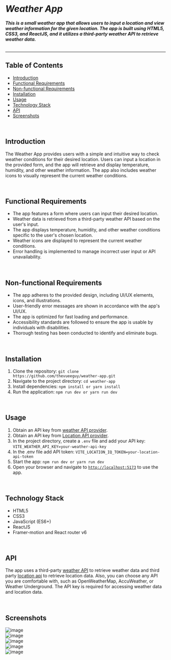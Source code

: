 # ***Weather App***
***This is a small weather app that allows users to input a location and view weather information for the given location. The app is built using HTML5, CSS3, and ReactJS, and it utilizes a third-party weather API to retrieve weather data.***
<br><br>
***
## Table of Contents
- [Introduction](#introduction)
- [Functional Requirements](#functional-requirements)
- [Non-functional Requirements](#non-functional-requirements)
- [Installation](#installation)
- [Usage](#usage)
- [Technology Stack](#technology-stack)
- [API](#api)
- [Screenshots](#screenshots)

<br>

## Introduction
The Weather App provides users with a simple and intuitive way to check weather conditions for their desired location. Users can input a location in the provided form, and the app will retrieve and display temperature, humidity, and other weather information. The app also includes weather icons to visually represent the current weather conditions.

<br>

## Functional Requirements

- The app features a form where users can input their desired location.
- Weather data is retrieved from a third-party weather API based on the user's input.
- The app displays temperature, humidity, and other weather conditions specific to the user's chosen location.
- Weather icons are displayed to represent the current weather conditions.
- Error handling is implemented to manage incorrect user input or API unavailability.


<br>

## Non-functional Requirements

- The app adheres to the provided design, including UI/UX elements, icons, and illustrations.
- User-friendly error messages are shown in accordance with the app's UI/UX.
- The app is optimized for fast loading and performance.
- Accessibility standards are followed to ensure the app is usable by individuals with disabilities.
- Thorough testing has been conducted to identify and eliminate bugs.

<br>

## Installation

1. Clone the repository: `git clone https://github.com/thevueeguy/weather-app.git`
2. Navigate to the project directory: `cd weather-app`
3. Install dependencies: `npm install or yarn install`
4. Run the application: `npm run dev or yarn run dev`

<br>

## Usage
1. Obtain an API key from [weather API provider](https://www.weatherapi.com/).
2. Obtain an API key from [Location API provider](https://locationiq.com/).
3. In the project directory, create a `.env` file and add your API key: `VITE_WEATHER_API_KEY=your-weather-api-key`
4. In the .env file add API token: `VITE_LOCATION_IQ_TOKEN=your-location-api-token`
5. Start the app: `npm run dev or yarn run dev`
6. Open your browser and navigate to [`http://localhost:5173`](http://localhost:5173) to use the app.

<br>

## Technology Stack
- HTML5
- CSS3
- JavaScript (ES6+)
- ReactJS
- Framer-motion and React router v6

<br>

## API
The app uses a third-party [weather API](https://www.weatherapi.com/) to retrieve weather data and third party [location api](https://locationiq.com/) to retrieve location data. Also,  you can choose any API you are comfortable with, such as OpenWeatherMap, AccuWeather, or Weather Underground. The API key is required for accessing weather data and location data.

<br>

## Screenshots
![image](https://github.com/thevueeguy/weather-app/assets/78133036/7e8569a4-5a9e-4706-b951-7f4d34264ae3)
<br>
![image](https://github.com/thevueeguy/weather-app/assets/78133036/03fc3725-a219-4d27-9dd0-6aa43ed71777)
<br>
![image](https://github.com/thevueeguy/weather-app/assets/78133036/5f92e853-b85f-4a1f-bf47-310b1baed305)
<br>
![image](https://github.com/thevueeguy/weather-app/assets/78133036/2e063eea-1b0d-4d05-8a67-4608c60b028f)
<br>
![image](https://github.com/thevueeguy/weather-app/assets/78133036/5caad1b6-4363-4ed7-8055-fb833ac0ae29)



